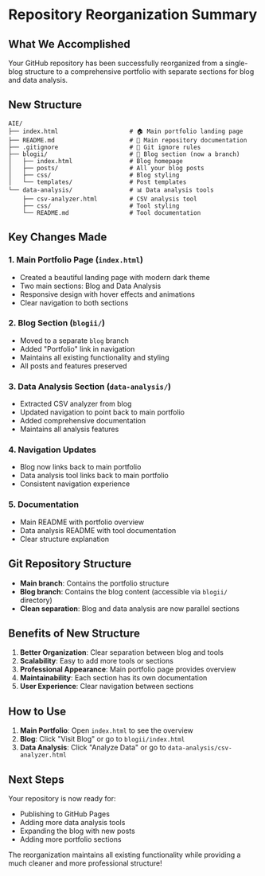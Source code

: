 # Repository Reorganization Summary

## What We Accomplished

Your GitHub repository has been successfully reorganized from a single-blog structure to a comprehensive portfolio with separate sections for blog and data analysis.

## New Structure

```
AIE/
├── index.html                    # 🏠 Main portfolio landing page
├── README.md                     # 📖 Main repository documentation
├── .gitignore                    # 🚫 Git ignore rules
├── blogii/                       # 📝 Blog section (now a branch)
│   ├── index.html                # Blog homepage
│   ├── posts/                    # All your blog posts
│   ├── css/                      # Blog styling
│   └── templates/                # Post templates
└── data-analysis/                # 📊 Data analysis tools
    ├── csv-analyzer.html         # CSV analysis tool
    ├── css/                      # Tool styling
    └── README.md                 # Tool documentation
```

## Key Changes Made

### 1. **Main Portfolio Page** (`index.html`)
- Created a beautiful landing page with modern dark theme
- Two main sections: Blog and Data Analysis
- Responsive design with hover effects and animations
- Clear navigation to both sections

### 2. **Blog Section** (`blogii/`)
- Moved to a separate `blog` branch
- Added "Portfolio" link in navigation
- Maintains all existing functionality and styling
- All posts and features preserved

### 3. **Data Analysis Section** (`data-analysis/`)
- Extracted CSV analyzer from blog
- Updated navigation to point back to main portfolio
- Added comprehensive documentation
- Maintains all analysis features

### 4. **Navigation Updates**
- Blog now links back to main portfolio
- Data analysis tool links back to main portfolio
- Consistent navigation experience

### 5. **Documentation**
- Main README with portfolio overview
- Data analysis README with tool documentation
- Clear structure explanation

## Git Repository Structure

- **Main branch**: Contains the portfolio structure
- **Blog branch**: Contains the blog content (accessible via `blogii/` directory)
- **Clean separation**: Blog and data analysis are now parallel sections

## Benefits of New Structure

1. **Better Organization**: Clear separation between blog and tools
2. **Scalability**: Easy to add more tools or sections
3. **Professional Appearance**: Main portfolio page provides overview
4. **Maintainability**: Each section has its own documentation
5. **User Experience**: Clear navigation between sections

## How to Use

1. **Main Portfolio**: Open `index.html` to see the overview
2. **Blog**: Click "Visit Blog" or go to `blogii/index.html`
3. **Data Analysis**: Click "Analyze Data" or go to `data-analysis/csv-analyzer.html`

## Next Steps

Your repository is now ready for:
- Publishing to GitHub Pages
- Adding more data analysis tools
- Expanding the blog with new posts
- Adding more portfolio sections

The reorganization maintains all existing functionality while providing a much cleaner and more professional structure!
